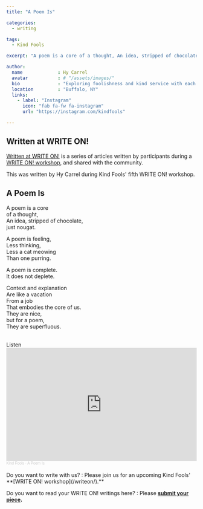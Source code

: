 ```yaml
---
title: "A Poem Is"

categories:
  - writing

tags:
  - Kind Fools

excerpt: "A poem is a core of a thought, An idea, stripped of chocolate, just nougat."

author:
  name             : Hy Carrel 
  avatar           : # "/assets/images/"
  bio              : "Exploring foolishness and kind service with each other."
  location         : "Buffalo, NY"
  links:
    - label: "Instagram"
      icon: "fab fa-fw fa-instagram"
      url: "https://instagram.com/kindfools"

---
```


## Written at WRITE ON!

[Written at WRITE ON!](/writtenat/) is a series of articles written by participants during a [WRITE ON! workshop](/writeon), and shared with the community.

This was written by Hy Carrel during Kind Fools' fifth WRITE ON! workshop.

## A Poem Is

A poem is a core<br>
of a thought,<br>
An idea, stripped of chocolate,<br>
just nougat.

A poem is feeling,<br>
Less thinking,<br>
Less a cat meowing<br>
Than one purring. 

A poem is complete.<br>
It does not deplete.

Context and explanation<br>
Are like a vacation<br>
From a job<br>
That embodies the core of us.<br>
They are nice,<br>
but for a poem,<br>
They are superfluous.<br>

<br>
Listen
<iframe width="100%" height="300" scrolling="no" frameborder="no" allow="autoplay" src="https://w.soundcloud.com/player/?url=https%3A//api.soundcloud.com/tracks/1482944101&color=%237f00bf&auto_play=false&hide_related=false&show_comments=true&show_user=true&show_reposts=false&show_teaser=true&visual=true"></iframe><div style="font-size: 10px; color: #cccccc;line-break: anywhere;word-break: normal;overflow: hidden;white-space: nowrap;text-overflow: ellipsis; font-family: Interstate,Lucida Grande,Lucida Sans Unicode,Lucida Sans,Garuda,Verdana,Tahoma,sans-serif;font-weight: 100;"><a href="https://soundcloud.com/kind-fools" title="Kind Fools" target="_blank" style="color: #cccccc; text-decoration: none;">Kind Fools</a> · <a href="https://soundcloud.com/kind-fools/a-poem-is" title="A Poem Is" target="_blank" style="color: #cccccc; text-decoration: none;">A Poem Is</a></div>
<br>
Do you want to write with us?
:    Please join us for an upcoming Kind Fools' **[WRITE ON! workshop](/writeon/).**

Do you want to read your WRITE ON! writings here?
: Please **[submit your piece](/submit/).**
